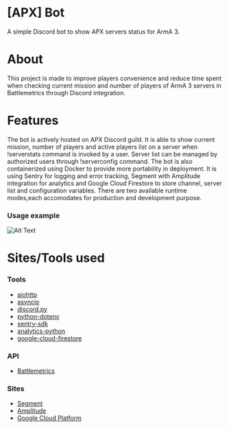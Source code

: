 # [APX] Bot
A simple Discord bot to show APX servers status for ArmA 3.

# About
This project is made to improve players convenience and reduce time spent when checking current mission and number of players of ArmA 3 servers in Battlemetrics through Discord integration.

# Features
The bot is actively hosted on APX Discord guild. It is able to show current mission, number of players and active players list on a server when !serverstats command is invoked by a user. Server list can be managed by authorized users through !serverconfig command. The bot is also containerized using Docker to provide more portability in deployment. It is using Sentry for logging and error tracking, Segment with Amplitude integration for analytics and Google Cloud Firestore to store channel, server list and configuration variables. There are two available runtime modes,each accomodates for production and development purpose.

### Usage example

![Alt Text](https://github.com/farhannysf/apx_bot/blob/master/docs/apxbot.gif)

# Sites/Tools used

### Tools
* [aiohttp](https://docs.aiohttp.org/en/stable/)
* [asyncio](https://docs.python.org/3.6/library/asyncio.html)
* [discord.py](https://discordpy.readthedocs.io/en/latest/)
* [python-dotenv](https://github.com/theskumar/python-dotenv)
* [sentry-sdk](https://docs.sentry.io/error-reporting/quickstart/?platform=python)
* [analytics-python](https://segment.com/docs/sources/server/python/)
* [google-cloud-firestore](https://cloud.google.com/firestore/docs/quickstart-servers)

### API
* [Battlemetrics](https://www.battlemetrics.com/developers/documentation)

### Sites
* [Segment](https://segment.com/)
* [Amplitude](https://amplitude.com/)
* [Google Cloud Platform](https://cloud.google.com/)
